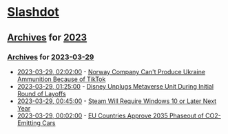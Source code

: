# [Slashdot](../../../README.md)

## [Archives](../../index.md) for [2023](../index.md)

### [Archives](../../index.md) for [2023-03-29](index.md)

* [2023-03-29, 02:02:00](https://tech.slashdot.org/story/23/03/28/2347235/norway-company-cant-produce-ukraine-ammunition-because-of-tiktok?utm_source=rss1.0mainlinkanon&utm_medium=feed) - [Norway Company Can't Produce Ukraine Ammunition Because of TikTok](https://tech.slashdot.org/story/23/03/28/2347235/norway-company-cant-produce-ukraine-ammunition-because-of-tiktok?utm_source=rss1.0mainlinkanon&utm_medium=feed)
* [2023-03-29, 01:25:00](https://slashdot.org/story/23/03/28/2242211/disney-unplugs-metaverse-unit-during-initial-round-of-layoffs?utm_source=rss1.0mainlinkanon&utm_medium=feed) - [Disney Unplugs Metaverse Unit During Initial Round of Layoffs](https://slashdot.org/story/23/03/28/2242211/disney-unplugs-metaverse-unit-during-initial-round-of-layoffs?utm_source=rss1.0mainlinkanon&utm_medium=feed)
* [2023-03-29, 00:45:00](https://games.slashdot.org/story/23/03/28/2236211/steam-will-require-windows-10-or-later-next-year?utm_source=rss1.0mainlinkanon&utm_medium=feed) - [Steam Will Require Windows 10 or Later Next Year](https://games.slashdot.org/story/23/03/28/2236211/steam-will-require-windows-10-or-later-next-year?utm_source=rss1.0mainlinkanon&utm_medium=feed)
* [2023-03-29, 00:02:00](https://tech.slashdot.org/story/23/03/28/2146231/eu-countries-approve-2035-phaseout-of-co2-emitting-cars?utm_source=rss1.0mainlinkanon&utm_medium=feed) - [EU Countries Approve 2035 Phaseout of CO2-Emitting Cars](https://tech.slashdot.org/story/23/03/28/2146231/eu-countries-approve-2035-phaseout-of-co2-emitting-cars?utm_source=rss1.0mainlinkanon&utm_medium=feed)
